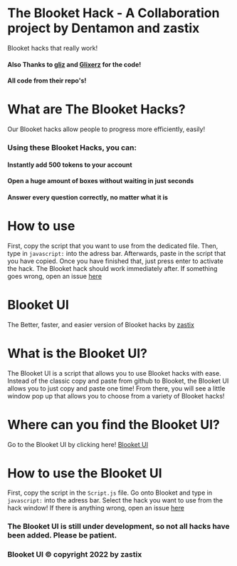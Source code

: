 # The Blooket Hack - A Collaboration project by Dentamon and zastix
Blooket hacks that really work!
#### Also Thanks to [gliz](https://github.com/glixzzy) and [Glixerz](https://github.com/Glixerz) for the code!
#### All code from their repo's!
# What are The Blooket Hacks?
Our Blooket hacks allow people to progress more efficiently, easily!
### Using these Blooket Hacks, you can:
#### Instantly add 500 tokens to your account
#### Open a huge amount of boxes without waiting in just seconds
#### Answer every question correctly, no matter what it is
# How to use
First, copy the script that you want to use from the dedicated file.
Then, type in `javascript:` into the adress bar. 
Afterwards, paste in the script that you have copied.
Once you have finished that, just press enter to activate the hack.
The Blooket hack should work immediately after.
If something goes wrong, open an issue [here](https://github.com/Dentamon/The-Blooket-Hack-v2/issues/new)
# Blooket UI
The Better, faster, and easier version of Blooket hacks by [zastix](https://github.com/ZasticBradyn)
# What is the Blooket UI?
The Blooket UI is a script that allows you to use Blooket hacks with ease.
Instead of the classic copy and paste from github to Blooket, the Blooket UI allows you to just copy and paste one time!
From there, you will see a little window pop up that allows you to choose from a variety of Blooket hacks!
# Where can you find the Blooket UI?
Go to the Blooket UI by clicking here! [Blooket UI](https://github.com/ZasticBradyn/BlooketUI)
# How to use the Blooket UI
First, copy the script in the `Script.js` file.
Go onto Blooket and type in `javascript:` into the adress bar.
Select the hack you want to use from the hack window!
If there is anything wrong, open an issue [here](https://github.com/ZasticBradyn/BlooketUI/issues/new)
### The Blooket UI is still under development, so not all hacks have been added.  Please be patient.
### Blooket UI © copyright 2022 by zastix
